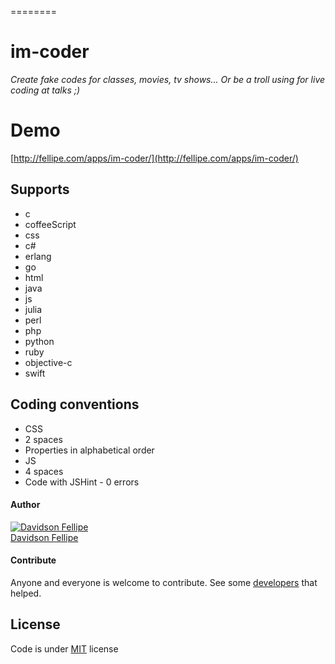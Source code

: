 ========
# im-coder
_Create fake codes for classes, movies, tv shows... Or be a troll using for live coding at talks ;)_

# Demo

[http://fellipe.com/apps/im-coder/](http://fellipe.com/apps/im-coder/)

## Supports

* c
* coffeeScript
* css
* c#
* erlang
* go
* html
* java
* js
* julia
* perl
* php
* python
* ruby
* objective-c
* swift

## Coding conventions

* CSS
 * 2 spaces
 * Properties in alphabetical order
* JS
 * 4 spaces
 * Code with JSHint - 0 errors

#### Author

[![Davidson Fellipe](http://gravatar.com/avatar/054c583ad5dc09a861874e14dcb43e4c?s=70)](https://github.com/davidsonfellipe)
<br>
[Davidson Fellipe](https://github.com/davidsonfellipe)

#### Contribute

Anyone and everyone is welcome to contribute. See some [developers](https://github.com/davidsonfellipe/im-coder/graphs/contributors) that helped.

## License

Code is under [MIT](http://davidsonfellipe.mit-license.org) license
